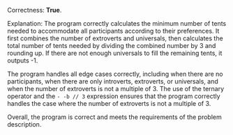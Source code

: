 Correctness: **True**.

Explanation: The program correctly calculates the minimum number of tents needed to accommodate all participants according to their preferences. It first combines the number of extroverts and universals, then calculates the total number of tents needed by dividing the combined number by 3 and rounding up. If there are not enough universals to fill the remaining tents, it outputs -1.

The program handles all edge cases correctly, including when there are no participants, when there are only introverts, extroverts, or universals, and when the number of extroverts is not a multiple of 3. The use of the ternary operator and the `- -b // 3` expression ensures that the program correctly handles the case where the number of extroverts is not a multiple of 3.

Overall, the program is correct and meets the requirements of the problem description.